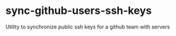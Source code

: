 sync-github-users-ssh-keys
==========================

Utility to synchronize public ssh keys for a github team with servers
